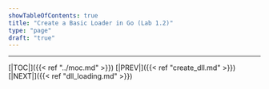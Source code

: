 ```yaml
---
showTableOfContents: true
title: "Create a Basic Loader in Go (Lab 1.2)"
type: "page"
draft: "true"
---
```




---
[|TOC|]({{< ref "../moc.md" >}})
[|PREV|]({{< ref "create_dll.md" >}})
[|NEXT|]({{< ref "dll_loading.md" >}})